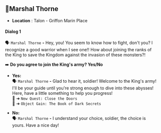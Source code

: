 ## 🏅Marshal Thorne

- **Location** : Talon - Griffon Marin Place

#### Dialog 1

🗣️ `Marshal Thorne` **-** Hey, you! You seem to know how to fight, don't you? I recognize a good warrior when I see
one!! How about joining the ranks of the King to save the Kingdom against the invasion of these monsters?!

➡️ **Do you agree to join the King's army? Yes/No**

- **Yes:**\
  🗣️ `Marshal Thorne` **-** Glad to hear it, soldier! Welcome to the King's army! I'll be your guide until you're strong
  enough to dive into these abysses! Here, have a little something to help you progress!\
  📜 ➜ `New Quest: Close the Doors`\
  🎒 ➜ `Object Gain: The Book of Dark Secrets`

- **No:**\
  🗣️ `Marshal Thorne` **-** I understand your choice, soldier, the choice is yours. Have a nice day!
